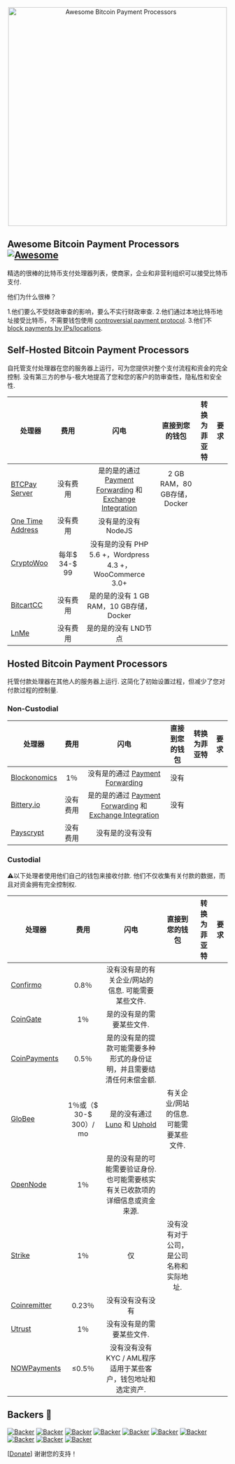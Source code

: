 <div class="github-widget" data-repo="alexk111/awesome-bitcoin-payment-processors"></div>
<script async src="https://pagead2.googlesyndication.com/pagead/js/adsbygoogle.js"></script><ins class="adsbygoogle" style="display:block" data-ad-client="ca-pub-6890694312814945" data-ad-slot="5473692530" data-ad-format="auto"  data-full-width-responsive="true"></ins><script>(adsbygoogle = window.adsbygoogle || []).push({});</script>
<div align="center">
<img width="500" src="https://raw.githubusercontent.com/alexk111/awesome-bitcoin-payment-processors/master/media/logo.svg?sanitize=true" alt="Awesome Bitcoin Payment Processors"/>
</div>

## Awesome Bitcoin Payment Processors [![Awesome](https://awesome.re/badge-flat.svg)](https://awesome.re)

精选的很棒的比特币支付处理器列表，使商家，企业和非营利组织可以接受比特币支付.

他们为什么很棒？

1.他们要么不受财政审查的影响，要么不实行财政审查.
2.他们通过本地比特币地址接受比特币，不需要钱包使用 [controversial payment protocol](https://blog.samouraiwallet.com/post/169222582782/bitpay-qr-codes-are-no-longer-valid-important).
3.他们不 [block payments by IPs/locations](https://twitter.com/alex_kaul/status/1090211252331208705).



## Self-Hosted Bitcoin Payment Processors

自托管支付处理器在您的服务器上运行，可为您提供对整个支付流程和资金的完全控制. 没有第三方的参与-极大地提高了您和您的客户的防审查性，隐私性和安全性. 

 | 处理器| 费用| 闪电| 直接到您的钱包| 转换为菲亚特| 要求|
| --------- |:----:|:---------:|:-----------------------:|:------------------:| ------------ |
| [BTCPay Server](https://btcpayserver.org/)  | 没有费用| 是的是的通过 [Payment Forwarding](https://www.blockonomics.co/views/payment_forwarding.html) 和 [Exchange Integration](https://redbtc.org/flows/integrations/kraken-exchange/)  |  2 GB RAM，80 GB存储，Docker |
| [One Time Address](https://github.com/alexk111/One-Time-Address)  | 没有费用| 没有是的没有 NodeJS |
| [CryptoWoo](https://www.cryptowoo.com/)  | 每年$ 34-$ 99 | 没有是的没有 PHP 5.6 +，Wordpress 4.3 +，WooCommerce 3.0+ |
| [BitcartCC](https://bitcartcc.com)  | 没有费用| 是的是的没有 1 GB RAM，10 GB存储，Docker |
| [LnMe](https://github.com/bumi/lnme)  | 没有费用| 是的是的没有 LND节点|

## Hosted Bitcoin Payment Processors

托管付款处理器在其他人的服务器上运行. 这简化了初始设置过程，但减少了您对付款过程的控制量.

### Non-Custodial

 | 处理器| 费用| 闪电| 直接到您的钱包| 转换为菲亚特| 要求|
| --------- |:----:|:---------:|:-----------------------:|:------------------:| ------------ |
| [Blockonomics](https://www.blockonomics.co/merchants)  |  1％| 没有是的通过 [Payment Forwarding](https://www.blockonomics.co/views/payment_forwarding.html)  | 没有
| [Bittery.io](https://bittery.io/)  | 没有费用| 是的是的通过 [Payment Forwarding](https://www.blockonomics.co/views/payment_forwarding.html) 和 [Exchange Integration](https://redbtc.org/flows/integrations/kraken-exchange/)  | 没有
| [Payscrypt](https://payscrypt.com/)  | 没有费用| 没有是的没有没有

### Custodial

 ⚠以下处理者使用他们自己的钱包来接收付款. 他们不仅收集有关付款的数据，而且对资金拥有完全控制权.

 | 处理器| 费用| 闪电| 直接到您的钱包| 转换为菲亚特| 要求|
| --------- |:----:|:---------:|:-----------------------:|:------------------:| ------------ |
| [Confirmo](https://confirmo.net/)  |  0.8％| 没有没有是的有关企业/网站的信息. 可能需要某些文件.  |
| [CoinGate](https://coingate.com/accept-bitcoin)  |  1％| 是的没有是的需要某些文件.  |
| [CoinPayments](https://www.coinpayments.net/)  |  0.5％| 是的没有是的提款可能需要多种形式的身份证明，并且需要结清任何未偿金额.  |
| [GloBee](https://globee.com/)  |  1％或（$ 30-$ 300）/ mo | 是的没有通过 [Luno](https://www.luno.com) 和 [Uphold](https://uphold.com/)  | 有关企业/网站的信息. 可能需要某些文件.  |
| [OpenNode](https://www.opennode.co/)  |  1％| 是的没有是的可能需要验证身份. 也可能需要核实有关已收款项的详细信息或资金来源.  |
| [Strike](https://strike.acinq.co/)  |  1％| 仅| 没有没有对于公司，是公司名称和实际地址.  |
| [Coinremitter](https://coinremitter.com/)  |  0.23％| 没有没有没有没有
| [Utrust](https://utrust.com/)  |  1％| 没有没有是的需要某些文件.  |
| [NOWPayments](https://nowpayments.io/)  |  ≤0.5％| 没有没有没有 KYC / AML程序适用于某些客户，钱包地址和选定资产.  |

## Backers 💝

[![Backer](https://mynode.alexkaul.com/gh-backer/top/0/avatar/60)](https://mynode.alexkaul.com/gh-backer/top/0/profile)
[![Backer](https://mynode.alexkaul.com/gh-backer/top/1/avatar/60)](https://mynode.alexkaul.com/gh-backer/top/1/profile)
[![Backer](https://mynode.alexkaul.com/gh-backer/top/2/avatar/60)](https://mynode.alexkaul.com/gh-backer/top/2/profile)
[![Backer](https://mynode.alexkaul.com/gh-backer/top/3/avatar/60)](https://mynode.alexkaul.com/gh-backer/top/3/profile)
[![Backer](https://mynode.alexkaul.com/gh-backer/top/4/avatar/60)](https://mynode.alexkaul.com/gh-backer/top/4/profile)
[![Backer](https://mynode.alexkaul.com/gh-backer/top/5/avatar/60)](https://mynode.alexkaul.com/gh-backer/top/5/profile)
[![Backer](https://mynode.alexkaul.com/gh-backer/top/6/avatar/60)](https://mynode.alexkaul.com/gh-backer/top/6/profile)
[![Backer](https://mynode.alexkaul.com/gh-backer/top/7/avatar/60)](https://mynode.alexkaul.com/gh-backer/top/7/profile)
[![Backer](https://mynode.alexkaul.com/gh-backer/top/8/avatar/60)](https://mynode.alexkaul.com/gh-backer/top/8/profile)
[![Backer](https://mynode.alexkaul.com/gh-backer/top/9/avatar/60)](https://mynode.alexkaul.com/gh-backer/top/9/profile)

[[Donate](https://mynode.alexkaul.com/gh-donate)] 谢谢您的支持！ 
